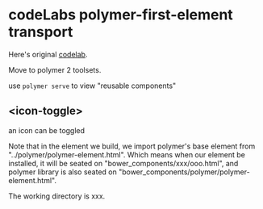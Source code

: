 # codeLabs polymer-first-element transport

Here's original [codelab](https://codelabs.developers.google.com/codelabs/polymer-first-elements/index.html?).

Move to polymer 2 toolsets.

use `polymer serve` to view "reusable components"

## \<icon-toggle\>

an icon can be toggled

Note that in the element we build, we import polymer's base element from "../polymer/polymer-element.html".
Which means when our element be installed, it will be seated on "bower_components/xxx/ooo.html",
and polymer library is also seated on "bower_components/polymer/polymer-element.html".

The working directory is xxx.